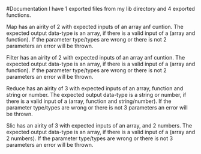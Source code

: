 #Documentation
I have 1 exported files from my lib directory and 4 exported functions.

Map has an airity of 2 with expected inputs of an array anf cuntion. The expected output data-type is an array, if there is a valid input of a (array and function). If the parameter type/types are wrong or there is not 2 parameters an error will be thrown.

Filter has an airity of 2 with expected inputs of an array anf cuntion. The expected output data-type is an array, if there is a valid input of a (array and function). If the parameter type/types are wrong or there is not 2 parameters an error will be thrown.

Reduce has an airity of 3 with expected inputs of an array, function and string or number. The expected output data-type is a string or number, if there is a valid input of a (array, function and string/number). If the parameter type/types are wrong or there is not 3 parameters an error will be thrown.

Slic has an airity of 3 with expected inputs of an array, and 2 numbers. The expected output data-type is an array, if there is a valid input of a (array and 2 numbers). If the parameter type/types are wrong or there is not 3 parameters an error will be thrown.